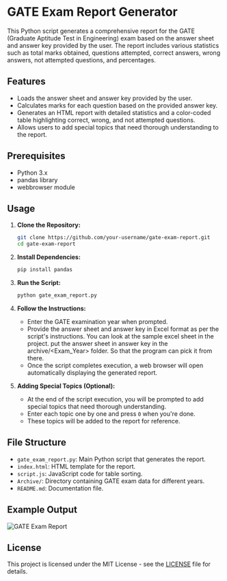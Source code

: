 
# GATE Exam Report Generator

This Python script generates a comprehensive report for the GATE (Graduate Aptitude Test in Engineering) exam based on the answer sheet and answer key provided by the user. The report includes various statistics such as total marks obtained, questions attempted, correct answers, wrong answers, not attempted questions, and percentages.

## Features

- Loads the answer sheet and answer key provided by the user.
- Calculates marks for each question based on the provided answer key.
- Generates an HTML report with detailed statistics and a color-coded table highlighting correct, wrong, and not attempted questions.
- Allows users to add special topics that need thorough understanding to the report.

## Prerequisites

- Python 3.x
- pandas library
- webbrowser module

## Usage

1. **Clone the Repository:**
   ```bash
   git clone https://github.com/your-username/gate-exam-report.git
   cd gate-exam-report
   ```

2. **Install Dependencies:**
   ```bash
   pip install pandas
   ```

3. **Run the Script:**
   ```bash
   python gate_exam_report.py
   ```

4. **Follow the Instructions:**
   - Enter the GATE examination year when prompted.
   - Provide the answer sheet and answer key in Excel format as per the script's instructions. You can look at the sample excel sheet in the project. put the answer sheet in answer key in the archive/<Exam_Year> folder. So that the program can pick it from there.
   - Once the script completes execution, a web browser will open automatically displaying the generated report.

5. **Adding Special Topics (Optional):**
   - At the end of the script execution, you will be prompted to add special topics that need thorough understanding.
   - Enter each topic one by one and press `0` when you're done.
   - These topics will be added to the report for reference.

## File Structure

- `gate_exam_report.py`: Main Python script that generates the report.
- `index.html`: HTML template for the report.
- `script.js`: JavaScript code for table sorting.
- `Archive/`: Directory containing GATE exam data for different years.
- `README.md`: Documentation file.

## Example Output

![GATE Exam Report](report_screenshot.png)

## License

This project is licensed under the MIT License - see the [LICENSE](LICENSE.txt) file for details.
